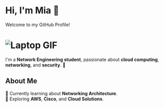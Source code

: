 # Hi, I'm Mia 👋
Welcome to my GitHub Profile!

# ![Laptop GIF](https://media.giphy.com/media/xonOzxf2M8hNu/giphy.gif)

I'm a **Network Engineering student**, passionate about **cloud computing**, **networking**, and **security**. 🚀

## About Me
🌱 Currently learning about **Networking Architecture**.  
🌱 Exploring **AWS**, **Cisco**, and **Cloud Solutions**.

